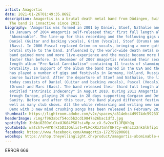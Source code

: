 ```yaml
---
artist: Amagortis
date: 2021-01-26T01:49:35.869Z
description: Amagortis is a brutal death metal band from Düdingen, Switzerland.
  The band is innactive since 2013.
biography: 'Amagortis was formed in 2001 by Daniel, Stoef, Nathalie and friends.
  In January of 2004 Amagortis self-released their first full length album
  "Abominable". The line-up for this recording and the following gigs was:
  Daniel (Guitar and backing vocals), Grimm (Vocals), Stoef (Drums) and Nathalie
  (Bass). In 2006 Pascal replaced Grimm on vocals, bringing a more guttural and
  brutal style to the band. Influenced by the world-wide death metal scene the
  band gained more and more live-experience and the music became more brutal and
  faster than before. In December of 2007 Amagortis released their second full
  length album "Pre-Natal Cannibalism" containing 11 tracks of slamming guttural
  brutality. In support of the album the band toured in the USA and the UK and
  has played a number of gigs and festivals in Germany, Holland, Russia and of
  course Switzerland. After the departure of Stoef and Nathalie, the line-up
  today consists of Daniel (Guitar and backing vocals), Pascal (Vocals), Ruppi
  (Drums) and Marc (Bass). The band released their third full length album
  entitled "Intrinsic Indecency" in August 2010. During 2011 Amagortis toured
  trough Europe, playing 26 shows in 28 days supporting Gorgasm and Defeated
  Sanity. Before and after this tour, the Band played different festivals as
  well as many club shows. All the while rehearsing and writing new songs. A
  Demo with 3 new mind crushing songs has been released in February 2012.'
thumbnail: https://lightroom.adobe.com/v2c/spaces/a314ebc4d9974dc592337c6cdd0126b2/assets/7080b80840f968551377adfa327ecc1e/revisions/9e558237e3f94b968c4b94fd859b9988/renditions/f963abcf54cd5b2cd19847a26bac1df3
headerImage: /img/f963abcf54cd5b2cd19847a26bac1df3.jpg
spotifyId: 3h6biOZ09elGkxUJK04PS8?si=Mp-w_cX-Sv2coTiJFQKhQg
youtubeId: watch?v=WYKrkt5DIJQ&list=PLFdXRzJtmhfUH7Cy-e8nLIz2nkSlhfip1
facebook: https://www.facebook.com/Amagortis-172759200601
webshop: https://shop.theyellinglight.ch/product/amagortis-abominable-digital/
---
```

ERROR 666